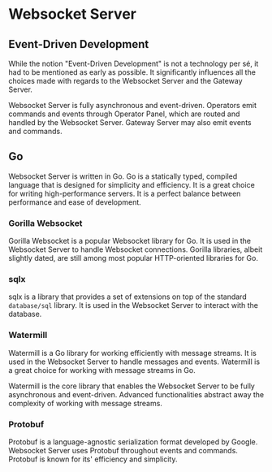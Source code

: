 # Websocket Server

## Event-Driven Development

While the notion "Event-Driven Development" is not a technology per sé, it had to be mentioned as early as possible.
It significantly influences all the choices made with regards to the Websocket Server and the Gateway Server.

Websocket Server is fully asynchronous and event-driven. Operators emit commands and events through Operator Panel, which are routed and handled by the Websocket Server. Gateway Server may also emit events and commands.

## Go

Websocket Server is written in Go. Go is a statically typed, compiled language that is designed for simplicity and efficiency. It is a great choice for writing high-performance servers. It is a perfect balance between performance and ease of development.

### Gorilla Websocket

Gorilla Websocket is a popular Websocket library for Go. It is used in the Websocket Server to handle Websocket connections. Gorilla libraries, albeit slightly dated, are still among most popular HTTP-oriented libraries for Go.

### sqlx

sqlx is a library that provides a set of extensions on top of the standard `database/sql` library. It is used in the Websocket Server to interact with the database.

### Watermill

Watermill is a Go library for working efficiently with message streams. It is used in the Websocket Server to handle messages and events. Watermill is a great choice for working with message streams in Go.

Watermill is the core library that enables the Websocket Server to be fully asynchronous and event-driven. Advanced functionalities abstract away the complexity of working with message streams.

### Protobuf

Protobuf is a language-agnostic serialization format developed by Google. Websocket Server uses Protobuf throughout events and commands. Protobuf is known for its' efficiency and simplicity.
